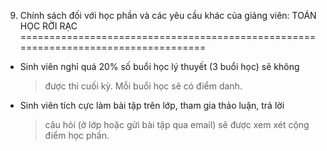 9. Chính sách đối với học phần và các yêu cầu khác của giảng viên: TOÁN HỌC RỜI RẠC
===================================================================================

-   Sinh viên nghỉ quá 20% số buổi học lý thuyết (3 buổi học) sẽ không
    > được thi cuối kỳ. Mỗi buổi học sẽ có điểm danh.

-   Sinh viên tích cực làm bài tập trên lớp, tham gia thảo luận, trả lời
    > câu hỏi (ở lớp hoặc gửi bài tập qua email) sẽ được xem xét cộng
    > điểm học phần.

